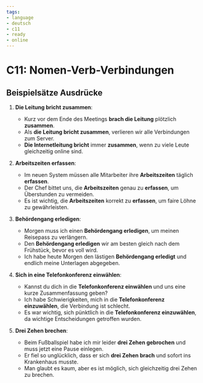 ```yaml
---
tags:
- language
- deutsch
- c11
- ready
- online
---
```


# C11: Nomen-Verb-Verbindungen

## Beispielsätze Ausdrücke

1. __Die Leitung bricht zusammen__:
   - Kurz vor dem Ende des Meetings **brach die Leitung** plötzlich **zusammen**.
   - Als **die Leitung bricht zusammen**, verlieren wir alle Verbindungen zum Server.
   - **Die Internetleitung bricht** immer **zusammen**, wenn zu viele Leute gleichzeitig online sind.

2. __Arbeitszeiten erfassen__:
   - Im neuen System müssen alle Mitarbeiter ihre **Arbeitszeiten** täglich **erfassen**.
   - Der Chef bittet uns, die **Arbeitszeiten** genau zu **erfassen**, um Überstunden zu vermeiden.
   - Es ist wichtig, die **Arbeitszeiten** korrekt zu **erfassen**, um faire Löhne zu gewährleisten.

3. __Behördengang erledigen__:
   - Morgen muss ich einen **Behördengang erledigen**, um meinen Reisepass zu verlängern.
   - Den **Behördengang erledigen** wir am besten gleich nach dem Frühstück, bevor es voll wird.
   - Ich habe heute Morgen den lästigen **Behördengang erledigt** und endlich meine Unterlagen abgegeben.

4. __Sich in eine Telefonkonferenz einwählen__:
   - Kannst du dich in die **Telefonkonferenz einwählen** und uns eine kurze Zusammenfassung geben?
   - Ich habe Schwierigkeiten, mich in die **Telefonkonferenz einzuwählen**, die Verbindung ist schlecht.
   - Es war wichtig, sich pünktlich in die **Telefonkonferenz einzuwählen**, da wichtige Entscheidungen getroffen wurden.

5. __Drei Zehen brechen__:
   - Beim Fußballspiel habe ich mir leider **drei Zehen gebrochen** und muss jetzt eine Pause einlegen.
   - Er fiel so unglücklich, dass er sich **drei Zehen brach** und sofort ins Krankenhaus musste.
   - Man glaubt es kaum, aber es ist möglich, sich gleichzeitig drei Zehen zu brechen.
